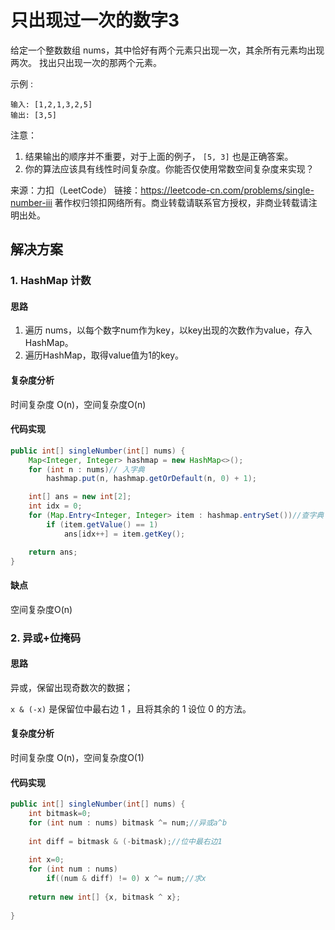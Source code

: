 # 只出现过一次的数字3

给定一个整数数组 nums，其中恰好有两个元素只出现一次，其余所有元素均出现两次。 找出只出现一次的那两个元素。

示例 :

```
输入: [1,2,1,3,2,5]
输出: [3,5]
```

注意：

1. 结果输出的顺序并不重要，对于上面的例子， `[5, 3]` 也是正确答案。
2. 你的算法应该具有线性时间复杂度。你能否仅使用常数空间复杂度来实现？

来源：力扣（LeetCode）
链接：https://leetcode-cn.com/problems/single-number-iii
著作权归领扣网络所有。商业转载请联系官方授权，非商业转载请注明出处。


## 解决方案

### 1. HashMap 计数

#### 思路

1. 遍历 nums，以每个数字num作为key，以key出现的次数作为value，存入HashMap。
2. 遍历HashMap，取得value值为1的key。

#### 复杂度分析

时间复杂度 O(n)，空间复杂度O(n)

#### 代码实现

``` java
public int[] singleNumber(int[] nums) {
	Map<Integer, Integer> hashmap = new HashMap<>();
	for (int n : nums)// 入字典
		hashmap.put(n, hashmap.getOrDefault(n, 0) + 1);

	int[] ans = new int[2];
	int idx = 0;
	for (Map.Entry<Integer, Integer> item : hashmap.entrySet())//查字典
		if (item.getValue() == 1)
			ans[idx++] = item.getKey();

	return ans;
}
```

#### 缺点

空间复杂度O(n)


### 2. 异或+位掩码

#### 思路

异或，保留出现奇数次的数据；

`x & (-x)` 是保留位中最右边 1 ，且将其余的 1 设位 0 的方法。


#### 复杂度分析

时间复杂度 O(n)，空间复杂度O(1)

#### 代码实现

``` java
public int[] singleNumber(int[] nums) {
	int bitmask=0;
	for (int num : nums) bitmask ^= num;//异或a^b
	
	int diff = bitmask & (-bitmask);//位中最右边1
	
	int x=0;
	for (int num : nums)
		if((num & diff) != 0) x ^= num;//求x
	
	return new int[] {x, bitmask ^ x};
	
}
```
